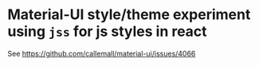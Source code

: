 # Material-UI style/theme experiment using `jss` for js styles in react

See https://github.com/callemall/material-ui/issues/4066
